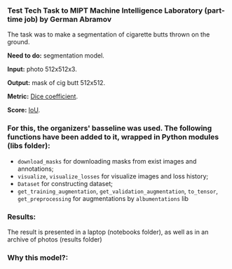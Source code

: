 ### Test Tech Task to MIPT Machine Intelligence Laboratory (part-time job) by German Abramov

The task was to make a segmentation of cigarette butts thrown on the ground. 

**Need to do:** segmentation model.  
  
**Input:** photo 512x512x3.

**Output:** mask of cig butt 512x512. 

**Metric:** [Dice coefficient](https://en.wikipedia.org/wiki/S%C3%B8rensen%E2%80%93Dice_coefficient).

**Score:** [IoU](https://www.pyimagesearch.com/2016/11/07/intersection-over-union-iou-for-object-detection/).


### For this, the organizers' basseline was used. The following functions have been added to it, wrapped in Python modules (libs folder): 
- `download_masks` for downloading masks from exist images and annotations;
- `visualize`, `visualize_losses` for visualize images and loss history;
- `Dataset` for constructing dataset;
- `get_training_augmentation`, `get_validation_augmentation`, `to_tensor`, `get_preprocessing` for augmentations by `albumentations` lib

### Results:
The result is presented in a laptop (notebooks folder), as well as in an archive of photos (results folder)

### Why this model?:
